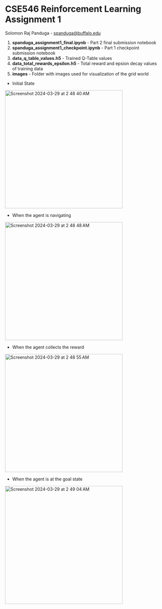 # CSE546 Reinforcement Learning Assignment 1

Solomon Raj Panduga - spanduga@buffalo.edu

 1. **spanduga_assignment1_final.ipynb** - Part 2 final submission notebook 
 2. **spanduga_assignment1_checkpoint.ipynb** - Part 1 checkpoint submission notebook 
 3. **data_q_table_values.h5** - Trained Q-Table values
 4. **data_total_rewards_epsilon.h5** - Total reward and epsion decay values of training data
 5. **images** - Folder with images used for visualization of the grid world
 
- Initial State
<img width="385" alt="Screenshot 2024-03-29 at 2 48 40 AM" src="https://github.com/solo11/ub-rl/assets/32461868/24a6f2b2-d3f9-496e-93c0-9c0b9e629e9e">


- When the agent is navigating
<img width="385" alt="Screenshot 2024-03-29 at 2 48 48 AM" src="https://github.com/solo11/ub-rl/assets/32461868/0ef6bda8-ce07-41d2-b67b-cc7870938a60">


- When the agent collects the reward
<img width="385" alt="Screenshot 2024-03-29 at 2 48 55 AM" src="https://github.com/solo11/ub-rl/assets/32461868/288e002f-ce1b-43a7-86e6-1d61635d4283">


- When the agent is at the goal state
<img width="385" alt="Screenshot 2024-03-29 at 2 49 04 AM" src="https://github.com/solo11/ub-rl/assets/32461868/6b16f1a6-86ff-4155-a2bc-e8174579b528">
